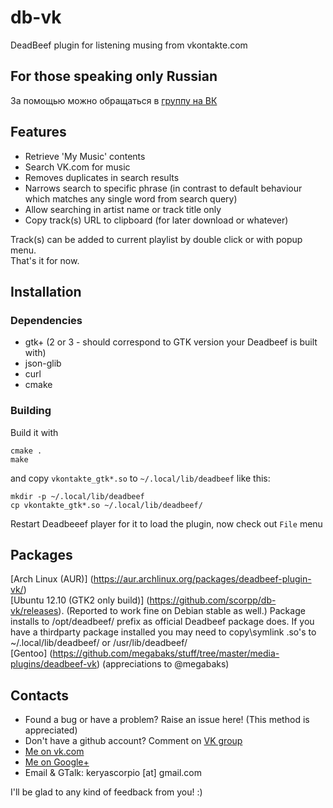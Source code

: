 db-vk
=====
DeadBeef plugin for listening musing from vkontakte.com

For those speaking only Russian
--------
За помощью можно обращаться в <a href="http://vk.com/club53784333" target="_blank">группу на ВК</a>

Features
--------
  * Retrieve 'My Music' contents
  * Search VK.com for music
  * Removes duplicates in search results
  * Narrows search to specific phrase (in contrast to default behaviour which matches any single word from search query)
  * Allow searching in artist name or track title only
  * Copy track(s) URL to clipboard (for later download or whatever)

Track(s) can be added to current playlist by double click or with popup menu.  
That's it for now.

Installation
------------
### Dependencies
 * gtk+ (2 or 3 - should correspond to GTK version your Deadbeef is built with)
 * json-glib
 * curl
 * cmake

### Building
Build it with

    cmake .
    make
and copy `vkontakte_gtk*.so` to `~/.local/lib/deadbeef` like this:
    
    mkdir -p ~/.local/lib/deadbeef
    cp vkontakte_gtk*.so ~/.local/lib/deadbeef/
Restart Deadbeeef player for it to load the plugin, now check out `File` menu

Packages
--------
[Arch Linux (AUR)] (https://aur.archlinux.org/packages/deadbeef-plugin-vk/)  
[Ubuntu 12.10 (GTK2 only build)] (https://github.com/scorpp/db-vk/releases). (Reported to work fine on Debian stable as well.) Package installs to /opt/deadbeef/ prefix as official Deadbeef package does. If you have a thirdparty package installed you may need to copy\symlink .so's to ~/.local/lib/deadbeef/ or /usr/lib/deadbeef/  
[Gentoo] (https://github.com/megabaks/stuff/tree/master/media-plugins/deadbeef-vk) (appreciations to @megabaks)

Contacts
--------
  * Found a bug or have a problem? Raise an issue here! (This method is appreciated)
  * Don't have a github account? Comment on <a href="http://vk.com/club53784333" target="_blank">VK group</a>
  * <a href="http://vk.com/scorpp" target="_blank">Me on vk.com</a>
  * <a href="http://gplus.to/scorpp" target="_blank">Me on Google+</a>
  * Email & GTalk: keryascorpio [at] gmail.com

I'll be glad to any kind of feedback from you! :)
